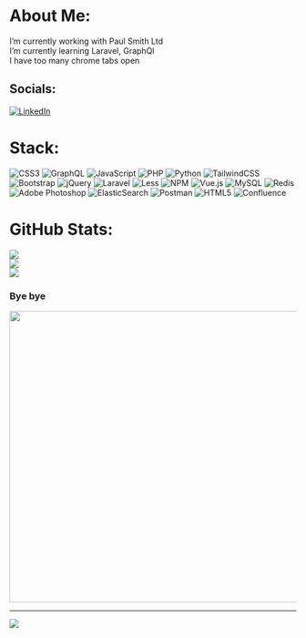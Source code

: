 # About Me:
I’m currently working with Paul Smith Ltd<br>
I’m currently learning Laravel, GraphQl<br>
I have too many chrome tabs open<br>

## Socials:
[![LinkedIn](https://img.shields.io/badge/LinkedIn-%230077B5.svg?logo=linkedin&logoColor=white)](https://linkedin.com/in/bradarch) 

# Stack:
![CSS3](https://img.shields.io/badge/css3-%231572B6.svg?style=flat-square&logo=css3&logoColor=white) ![GraphQL](https://img.shields.io/badge/-GraphQL-E10098?style=flat-square&logo=graphql&logoColor=white) ![JavaScript](https://img.shields.io/badge/javascript-%23323330.svg?style=flat-square&logo=javascript&logoColor=%23F7DF1E) ![PHP](https://img.shields.io/badge/php-%23777BB4.svg?style=flat-square&logo=php&logoColor=white) ![Python](https://img.shields.io/badge/python-3670A0?style=flat-square&logo=python&logoColor=ffdd54) ![TailwindCSS](https://img.shields.io/badge/tailwindcss-%2338B2AC.svg?style=flat-square&logo=tailwind-css&logoColor=white) ![Bootstrap](https://img.shields.io/badge/bootstrap-%23563D7C.svg?style=flat-square&logo=bootstrap&logoColor=white) ![jQuery](https://img.shields.io/badge/jquery-%230769AD.svg?style=flat-square&logo=jquery&logoColor=white) ![Laravel](https://img.shields.io/badge/laravel-%23FF2D20.svg?style=flat-square&logo=laravel&logoColor=white) ![Less](https://img.shields.io/badge/less-2B4C80?style=flat-square&logo=less&logoColor=white) ![NPM](https://img.shields.io/badge/NPM-%23000000.svg?style=flat-square&logo=npm&logoColor=white) ![Vue.js](https://img.shields.io/badge/vuejs-%2335495e.svg?style=flat-square&logo=vuedotjs&logoColor=%234FC08D) ![MySQL](https://img.shields.io/badge/mysql-%2300f.svg?style=flat-square&logo=mysql&logoColor=white) ![Redis](https://img.shields.io/badge/redis-%23DD0031.svg?style=flat-square&logo=redis&logoColor=white) ![Adobe Photoshop](https://img.shields.io/badge/adobephotoshop-%2331A8FF.svg?style=flat-square&logo=adobephotoshop&logoColor=white) ![ElasticSearch](https://img.shields.io/badge/-ElasticSearch-005571?style=flat-square&logo=elasticsearch) ![Postman](https://img.shields.io/badge/Postman-FF6C37?style=flat-square&logo=postman&logoColor=white) ![HTML5](https://img.shields.io/badge/html5-%23E34F26.svg?style=flat-square&logo=html5&logoColor=white) ![Confluence](https://img.shields.io/badge/confluence-%23172BF4.svg?style=flat-square&logo=confluence&logoColor=white)
# GitHub Stats:
![](https://github-readme-stats.vercel.app/api?username=itsbreadd&theme=dark&hide_border=true&include_all_commits=false&count_private=false)<br/>
![](https://github-readme-streak-stats.herokuapp.com/?user=itsbreadd&theme=dark&hide_border=true)<br/>
![](https://github-readme-stats.vercel.app/api/top-langs/?username=itsbreadd&theme=dark&hide_border=true&include_all_commits=false&count_private=false&layout=compact)

### Bye bye
<img src="https://gifdb.com/images/high/one-piece-funny-luffy-and-zoro-snkswztgq8yfuckv.webp" width="512px"/>

---
[![](https://visitcount.itsvg.in/api?id=itsbreadd&icon=5&color=8)](https://visitcount.itsvg.in)
